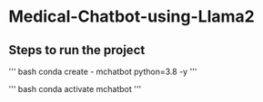 # Medical-Chatbot-using-Llama2

## Steps to run the project

''' bash
conda create - mchatbot python=3.8 -y
'''

''' bash
conda activate mchatbot
'''